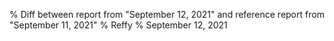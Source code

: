 % Diff between report from "September 12, 2021" and reference report from "September 11, 2021"
% Reffy
% September 12, 2021

